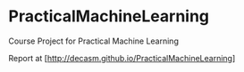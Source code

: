 # PracticalMachineLearning
Course Project for Practical Machine Learning


Report at [http://decasm.github.io/PracticalMachineLearning]

